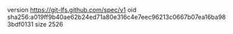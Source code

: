 version https://git-lfs.github.com/spec/v1
oid sha256:a019ff9b40ae62b24ed71a80e316c4e7eec96213c0667b07ea16ba983bdf0131
size 2526
